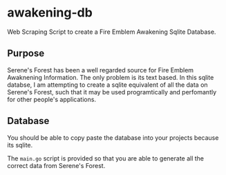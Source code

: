 # awakening-db

Web Scraping Script to create a Fire Emblem Awakening Sqlite Database.

## Purpose

Serene's Forest has been a well regarded source for Fire Emblem Awaknening Information.
The only problem is its text based. In this sqlite databse, I am attempting to create a
sqlite equivalent of all the data on Serene's Forest, such that it may be used programtically
and perfomantly for other people's applications.

## Database

You should be able to copy paste the database into your projects because its sqlite.

The `main.go` script is provided so that you are able to generate all the correct data
from Serene's Forest.
